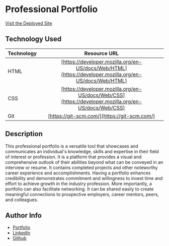 # Professional Portfolio

[Visit the Deployed Site](https://youtu.be/BFyeuLhjcPY)

## Technology Used 

| Technology         | Resource URL           | 
| ------------- |:-------------:| 
| HTML    | [https://developer.mozilla.org/en-US/docs/Web/HTML](https://developer.mozilla.org/en-US/docs/Web/HTML) | 
| CSS     | [https://developer.mozilla.org/en-US/docs/Web/CSS](https://developer.mozilla.org/en-US/docs/Web/CSS)      |   
| Git | [https://git-scm.com/](https://git-scm.com/)     |    

## Description 

This professional portfolio is a versatile tool that showcases and communicates an individual's knowledge, skills and expertise in their field of interest or profession. It is a platform that provides a visual and comprehensive outlook of their abilities beyond what can be conveyed in an interview or resume. It contains completed projects and other noteworthy career experience and accomplishments. Having a portfolio enhances credibility and demonstrates commitment and willingness to invest time and effort to achieve growth in the industry profession. More importantly, a portfolio can also facilitate networking. It can be shared easily to create meaningful connections to prospective employers, career mentors, peers, and colleagues.

## Author Info

* [Portfolio](#)
* [LinkedIn](https://www.linkedin.com/in/katherine-matovic-911666200/)
* [Github](https://github.com/kfmatovic716)
